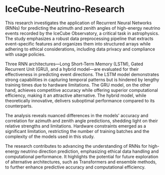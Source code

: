 # IceCube-Neutrino-Research
This research investigates the application of Recurrent Neural Networks (RNNs) for predicting the azimuth and zenith angles of high-energy neutrino events recorded by the IceCube Observatory, a critical task in astrophysics. The study emphasizes a robust data preprocessing pipeline that extracts event-specific features and organizes them into structured arrays while adhering to ethical considerations, including data privacy and compliance with usage policies.

Three RNN architectures—Long Short-Term Memory (LSTM), Gated Recurrent Unit (GRU), and a hybrid model—are evaluated for their effectiveness in predicting event directions. The LSTM model demonstrates strong capabilities in capturing temporal patterns but is hindered by lengthy training times due to hardware limitations. The GRU model, on the other hand, achieves competitive accuracy while offering superior computational efficiency, making it an attractive alternative. The hybrid model, while theoretically innovative, delivers suboptimal performance compared to its counterparts.

The analysis reveals nuanced differences in the models' accuracy and correlation for azimuth and zenith angle predictions, shedding light on their relative strengths and limitations. Hardware constraints emerged as a significant limitation, restricting the number of training batches and the complexity of the models used in this study.

The research contributes to advancing the understanding of RNNs for high-energy neutrino direction prediction, emphasizing ethical data handling and computational performance. It highlights the potential for future exploration of alternative architectures, such as Transformers and ensemble methods, to further enhance predictive accuracy and computational efficiency.
